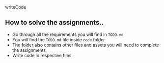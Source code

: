 writeCode

## How to solve the assignments..

- Go through all the requirements you will find in `TODO.md`
- You will find the `TODO.md` file inside `code` folder
- The folder also contains other files and assets you will need to complete the assignments
- Write code in respective files
